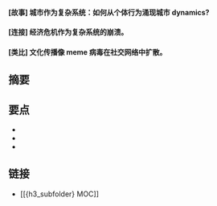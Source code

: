 #### [故事] 城市作为复杂系统：如何从个体行为涌现城市 dynamics?


#### [连接] 经济危机作为复杂系统的崩溃。


#### [类比] 文化传播像 meme 病毒在社交网络中扩散。


## 摘要


## 要点

- 
- 
- 

## 链接

- [[{h3_subfolder} MOC]]
